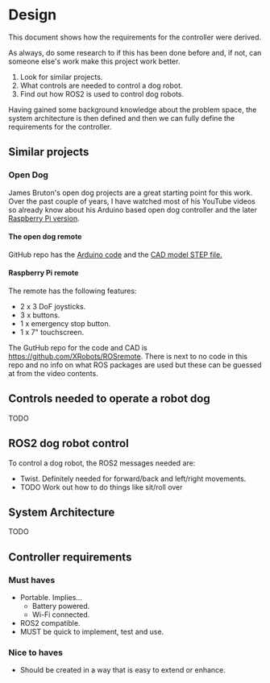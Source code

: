 # Design

This document shows how the requirements for the controller were derived.

As always, do some research to if this has been done before and, if not, can someone else's work make this project work better.

1. Look for similar projects.
2. What controls are needed to control a dog robot.
3. Find out how ROS2 is used to control dog robots.

Having gained some background knowledge about the problem space, the system architecture is then defined and then we can fully define the requirements for the controller.

## Similar projects

### Open Dog

James Bruton's open dog projects are a great starting point for this work.  Over the past couple of years, I have watched most of his YouTube videos so already know about his Arduino based open dog controller and the later [Raspberry Pi version](https://www.youtube.com/watch?v=ATQblGOjMWQ).

#### The open dog remote

GitHub repo has the [Arduino code](https://github.com/XRobots/openDog/blob/master/Part1/code/Remote001/Remote001.ino) and the [CAD model STEP file.](https://github.com/XRobots/openDog/blob/master/Part1/CAD/Remote.stp)

#### Raspberry Pi remote

The remote has the following features:

* 2 x 3 DoF joysticks.
* 3 x buttons.
* 1 x emergency stop button.
* 1 x 7" touchscreen.

The GutHub repo for the code and CAD is <https://github.com/XRobots/ROSremote>.  There is next to no code in this repo and no info on what ROS packages are used but these can be guessed at from the video contents.

## Controls needed to operate a robot dog

TODO

## ROS2 dog robot control

To control a dog robot, the ROS2 messages needed are:

* Twist.  Definitely needed for forward/back and left/right movements.
* TODO Work out how to do things like sit/roll over

## System Architecture

TODO

## Controller requirements

### Must haves

* Portable. Implies...
    * Battery powered.
    * Wi-Fi connected.
* ROS2 compatible.
* MUST be quick to implement, test and use.

### Nice to haves

* Should be created in a way that is easy to extend or enhance.

